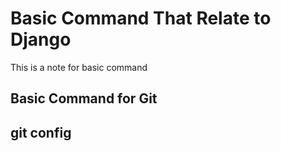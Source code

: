# Basic Command That Relate to Django

This is a note for basic command

## Basic Command for Git

  ## git config

